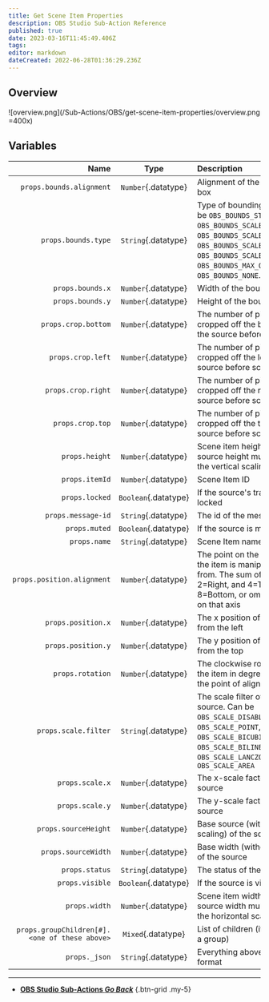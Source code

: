 ```yaml
---
title: Get Scene Item Properties
description: OBS Studio Sub-Action Reference
published: true
date: 2023-03-16T11:45:49.406Z
tags: 
editor: markdown
dateCreated: 2022-06-28T01:36:29.236Z
---
```


## Overview

![overview.png](/Sub-Actions/OBS/get-scene-item-properties/overview.png =400x)

## Variables
Name | Type | Description
----:|:----:|:------------
`props.bounds.alignment` | `Number`{.datatype} | Alignment of the bounding box
`props.bounds.type` | `String`{.datatype} | Type of bounding box, Can be `OBS_BOUNDS_STRETCH`, `OBS_BOUNDS_SCALE_INNER`, `OBS_BOUNDS_SCALE_OUTER`, `OBS_BOUNDS_SCALE_TO_WIDTH`, `OBS_BOUNDS_SCALE_TO_HEIGHT`, `OBS_BOUNDS_MAX_ONLY` or `OBS_BOUNDS_NONE`.
`props.bounds.x` | `Number`{.datatype} | Width of the bounding box
`props.bounds.y` | `Number`{.datatype} | Height of the bounding box
`props.crop.bottom` | `Number`{.datatype} | The number of pixels cropped off the bottom of the source before scaling
`props.crop.left` | `Number`{.datatype} | The number of pixels cropped off the left of the source before scaling
`props.crop.right` | `Number`{.datatype} | The number of pixels cropped off the right of the source before scaling
`props.crop.top` | `Number`{.datatype} | The number of pixels cropped off the top of the source before scaling
`props.height` | `Number`{.datatype} | Scene item height (base source height multiplied by the vertical scaling factor)
`props.itemId` | `Number`{.datatype} | Scene Item ID
`props.locked` | `Boolean`{.datatype} | If the source's transform is locked
`props.message-id` | `String`{.datatype} | The id of the message
`props.muted` | `Boolean`{.datatype} | If the source is muted
`props.name` | `String`{.datatype} | Scene Item name
`props.position.alignment` | `Number`{.datatype} | The point on the source that the item is manipulated from. The sum of 1=Left or 2=Right, and 4=Top or 8=Bottom, or omit to centre on that axis
`props.position.x` | `Number`{.datatype} | The x position of the source from the left
`props.position.y` | `Number`{.datatype} | The y position of the source from the top
`props.rotation` | `Number`{.datatype} | The clockwise rotation of the item in degrees around the point of alignment
`props.scale.filter` | `String`{.datatype} | The scale filter of the source. Can be `OBS_SCALE_DISABLE`, `OBS_SCALE_POINT`, `OBS_SCALE_BICUBIC`, `OBS_SCALE_BILINEAR`, `OBS_SCALE_LANCZOS` or `OBS_SCALE_AREA`
`props.scale.x` | `Number`{.datatype} | The x-scale factor of the source
`props.scale.y` | `Number`{.datatype} | The y-scale factor of the source
`props.sourceHeight` | `Number`{.datatype} | Base source (without scaling) of the source
`props.sourceWidth` | `Number`{.datatype} | Base width (without scaling) of the source
`props.status` | `String`{.datatype} | The status of the sub-action
`props.visible` | `Boolean`{.datatype} | If the source is visible
`props.width` | `Number`{.datatype} | Scene item width (base source width multiplied by the horizontal scaling factor)
`props.groupChildren[#].<one of these above>` | `Mixed`{.datatype} | List of children (if this item is a group)
`props._json` | `String`{.datatype} | Everything above in a json format

---

- [<i class="mdi mdi-chevron-left"></i> **OBS Studio Sub-Actions *Go Back***](/Sub-Actions/OBS)
{.btn-grid .my-5}